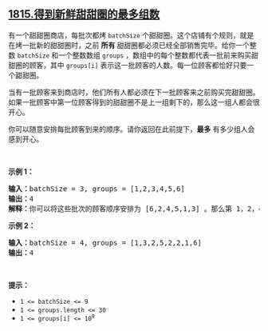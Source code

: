 ## [1815.得到新鲜甜甜圈的最多组数](https://leetcode.cn/problems/maximum-number-of-groups-getting-fresh-donuts/)
<p>有一个甜甜圈商店，每批次都烤 <code>batchSize</code> 个甜甜圈。这个店铺有个规则，就是在烤一批新的甜甜圈时，之前 <strong>所有</strong> 甜甜圈都必须已经全部销售完毕。给你一个整数 <code>batchSize</code> 和一个整数数组 <code>groups</code> ，数组中的每个整数都代表一批前来购买甜甜圈的顾客，其中 <code>groups[i]</code> 表示这一批顾客的人数。每一位顾客都恰好只要一个甜甜圈。</p>

<p>当有一批顾客来到商店时，他们所有人都必须在下一批顾客来之前购买完甜甜圈。如果一批顾客中第一位顾客得到的甜甜圈不是上一组剩下的，那么这一组人都会很开心。</p>

<p>你可以随意安排每批顾客到来的顺序。请你返回在此前提下，<strong>最多</strong> 有多少组人会感到开心。</p>

<p> </p>

<p><strong>示例 1：</strong></p>

<pre>
<b>输入：</b>batchSize = 3, groups = [1,2,3,4,5,6]
<b>输出：</b>4
<b>解释：</b>你可以将这些批次的顾客顺序安排为 [6,2,4,5,1,3] 。那么第 1，2，4，6 组都会感到开心。
</pre>

<p><strong>示例 2：</strong></p>

<pre>
<b>输入：</b>batchSize = 4, groups = [1,3,2,5,2,2,1,6]
<b>输出：</b>4
</pre>

<p> </p>

<p><strong>提示：</strong></p>

<ul>
	<li><code>1 <= batchSize <= 9</code></li>
	<li><code>1 <= groups.length <= 30</code></li>
	<li><code>1 <= groups[i] <= 10<sup>9</sup></code></li>
</ul>

